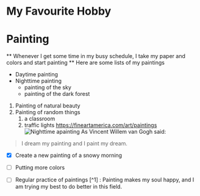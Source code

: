 # My Favourite Hobby
# Painting
** Whenever I get some time in my busy schedule, I take my paper and colors and start painting **
Here are some lists of my paintings
* Daytime painting
* Nighttime painting
  * painting of the sky
  * painting of the dark forest
1. Painting of natural beauty
2. Painting of random things
   1. a classroom
   2. traffic lights
https://fineartamerica.com/art/paintings
![Nighttime apainting](https://github.com/Fahin2000/Data-110/assets/157661630/dd935d61-5d01-404b-8551-98f5cddaf229)
As Vincent Willem van Gogh said:
> I dream my painting and I paint my dream.
- [x] Create a new painting of a snowy morning
- [ ] Putting more colors
- [ ] Regular practice of paintings
[^1] : Painting makes my soul happy, and I am trying my best to do better in this field.



